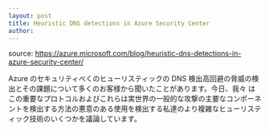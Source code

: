 ```yaml
---
layout: post
title: Heuristic DNS detections in Azure Security Center 
author: 
---
```

source: https://azure.microsoft.com/blog/heuristic-dns-detections-in-azure-security-center/

Azure のセキュリティべくのヒューリスティックの DNS 検出高回避の脅威の検出とその課題について多くのお客様から聞いたことがあります。今日、我々 はこの重要なプロトコルおよびこれらは実世界の一般的な攻撃の主要なコンポーネントを検出する方法の悪意のある使用を検出する私達のより複雑なヒューリスティック技術のいくつかを議論しています。